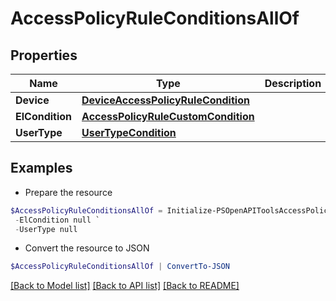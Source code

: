 # AccessPolicyRuleConditionsAllOf
## Properties

Name | Type | Description | Notes
------------ | ------------- | ------------- | -------------
**Device** | [**DeviceAccessPolicyRuleCondition**](DeviceAccessPolicyRuleCondition.md) |  | [optional] 
**ElCondition** | [**AccessPolicyRuleCustomCondition**](AccessPolicyRuleCustomCondition.md) |  | [optional] 
**UserType** | [**UserTypeCondition**](UserTypeCondition.md) |  | [optional] 

## Examples

- Prepare the resource
```powershell
$AccessPolicyRuleConditionsAllOf = Initialize-PSOpenAPIToolsAccessPolicyRuleConditionsAllOf  -Device null `
 -ElCondition null `
 -UserType null
```

- Convert the resource to JSON
```powershell
$AccessPolicyRuleConditionsAllOf | ConvertTo-JSON
```

[[Back to Model list]](../README.md#documentation-for-models) [[Back to API list]](../README.md#documentation-for-api-endpoints) [[Back to README]](../README.md)

